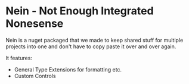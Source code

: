 # Nein - Not Enough Integrated Nonesense

Nein is a nuget packaged that we made to keep shared stuff for multiple projects into one and don't have to copy paste it over and over again.

It features:
- General Type Extensions for formatting etc.
- Custom Controls
